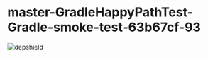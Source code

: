 # master-GradleHappyPathTest-Gradle-smoke-test-63b67cf-93

![depshield](https://staging.depshield.sonatype.org/badges/depshield-staging/master-GradleHappyPathTest-Gradle-smoke-test-63b67cf-93/depshield.svg)